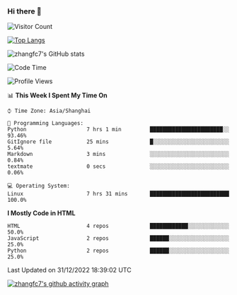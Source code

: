 ### Hi there 👋

<!--
**zhangfc7/zhangfc7** is a ✨ _special_ ✨ repository because its `README.md` (this file) appears on your GitHub profile.

Here are some ideas to get you started:

- 🔭 I’m currently working on ...
- 🌱 I’m currently learning ...
- 👯 I’m looking to collaborate on ...
- 🤔 I’m looking for help with ...
- 💬 Ask me about ...
- 📫 How to reach me: ...
- 😄 Pronouns: ...
- ⚡ Fun fact: ...
-->
![Visitor Count](https://profile-counter.glitch.me/zhangfc7/count.svg)

[![Top Langs](https://github-readme-stats.vercel.app/api/top-langs/?username=zhangfc7&layout=compact)](https://github.com/zhangfc7/github-readme-stats)


![zhangfc7's GitHub stats](https://github-readme-stats.vercel.app/api?username=zhangfc7&show_icons=true&theme=graywhite)

<!--START_SECTION:waka-->
![Code Time](http://img.shields.io/badge/Code%20Time-142%20hrs%2027%20mins-blue)

![Profile Views](http://img.shields.io/badge/Profile%20Views-2-blue)

📊 **This Week I Spent My Time On** 

```text
⌚︎ Time Zone: Asia/Shanghai

💬 Programming Languages: 
Python                   7 hrs 1 min         ███████████████████████░░   93.46% 
GitIgnore file           25 mins             █░░░░░░░░░░░░░░░░░░░░░░░░   5.64% 
Markdown                 3 mins              ░░░░░░░░░░░░░░░░░░░░░░░░░   0.84% 
textmate                 0 secs              ░░░░░░░░░░░░░░░░░░░░░░░░░   0.06%

💻 Operating System: 
Linux                    7 hrs 31 mins       █████████████████████████   100.0%

```

**I Mostly Code in HTML** 

```text
HTML                     4 repos             ████████████░░░░░░░░░░░░░   50.0% 
JavaScript               2 repos             ██████░░░░░░░░░░░░░░░░░░░   25.0% 
Python                   2 repos             ██████░░░░░░░░░░░░░░░░░░░   25.0%

```



 Last Updated on 31/12/2022 18:39:02 UTC
<!--END_SECTION:waka-->

[![zhangfc7's github activity graph](https://activity-graph.herokuapp.com/graph?username=zhangfc7&theme=github-light)](https://github.com/zhangfc7/github-readme-activity-graph)

